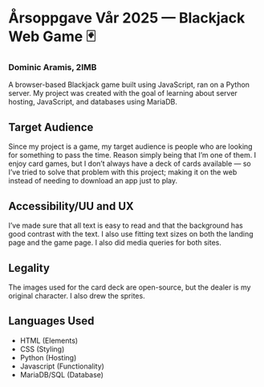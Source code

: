 # Årsoppgave Vår 2025 — Blackjack Web Game 🃏
### Dominic Aramis, 2IMB

A browser-based Blackjack game built using JavaScript, ran on a Python server.
My project was created with the goal of learning about server hosting, JavaScript, and databases using MariaDB.

## Target Audience
Since my project is a game, my target audience is people who are looking for something to pass the time. Reason simply being that I’m one of them. I enjoy card games, but I don’t always have a deck of cards available — so I’ve tried to solve that problem with this project; making it on the web instead of needing to download an app just to play.

## Accessibility/UU and UX
I’ve made sure that all text is easy to read and that the background has good contrast with the text. I also use fitting text sizes on both the landing page and the game page. I also did media queries for both sites.

## Legality
The images used for the card deck are open-source, but the dealer is my original character. I also drew the sprites.

## Languages Used
- HTML (Elements)
- CSS (Styling)
- Python (Hosting)
- Javascript (Functionality)
- MariaDB/SQL (Database)
